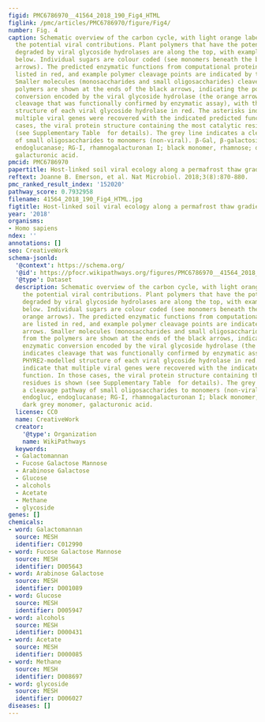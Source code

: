 ```yaml
---
figid: PMC6786970__41564_2018_190_Fig4_HTML
figlink: /pmc/articles/PMC6786970/figure/Fig4/
number: Fig. 4
caption: Schematic overview of the carbon cycle, with light orange labels highlighting
  the potential viral contributions. Plant polymers that have the potential to be
  degraded by viral glycoside hydrolases are along the top, with examples of each
  below. Individual sugars are colour coded (see monomers beneath the black and orange
  arrows). The predicted enzymatic functions from computational protein models are
  listed in red, and example polymer cleavage points are indicated by the red arrows.
  Smaller molecules (monosaccharides and small oligosaccharides) cleaved from the
  polymers are shown at the ends of the black arrows, indicating the potential enzymatic
  conversion encoded by the viral glycoside hydrolase (the orange arrow indicates
  cleavage that was functionally confirmed by enzymatic assay), with the PHYRE2-modelled
  structure of each viral glycoside hydrolase in red. The asterisks indicate that
  multiple viral genes were recovered with the indicated predicted function. In those
  cases, the viral protein structure containing the most catalytic residues is shown
  (see Supplementary Table  for details). The grey line indicates a cleavage pathway
  of small oligosaccharides to monomers (non-viral). β-Gal, β-galactosidase; endogluc,
  endoglucanase; RG-I, rhamnogalacturonan I; black monomer, rhamnose; dark grey monomer,
  galacturonic acid.
pmcid: PMC6786970
papertitle: Host-linked soil viral ecology along a permafrost thaw gradient.
reftext: Joanne B. Emerson, et al. Nat Microbiol. 2018;3(8):870-880.
pmc_ranked_result_index: '152020'
pathway_score: 0.7932958
filename: 41564_2018_190_Fig4_HTML.jpg
figtitle: Host-linked soil viral ecology along a permafrost thaw gradient
year: '2018'
organisms:
- Homo sapiens
ndex: ''
annotations: []
seo: CreativeWork
schema-jsonld:
  '@context': https://schema.org/
  '@id': https://pfocr.wikipathways.org/figures/PMC6786970__41564_2018_190_Fig4_HTML.html
  '@type': Dataset
  description: Schematic overview of the carbon cycle, with light orange labels highlighting
    the potential viral contributions. Plant polymers that have the potential to be
    degraded by viral glycoside hydrolases are along the top, with examples of each
    below. Individual sugars are colour coded (see monomers beneath the black and
    orange arrows). The predicted enzymatic functions from computational protein models
    are listed in red, and example polymer cleavage points are indicated by the red
    arrows. Smaller molecules (monosaccharides and small oligosaccharides) cleaved
    from the polymers are shown at the ends of the black arrows, indicating the potential
    enzymatic conversion encoded by the viral glycoside hydrolase (the orange arrow
    indicates cleavage that was functionally confirmed by enzymatic assay), with the
    PHYRE2-modelled structure of each viral glycoside hydrolase in red. The asterisks
    indicate that multiple viral genes were recovered with the indicated predicted
    function. In those cases, the viral protein structure containing the most catalytic
    residues is shown (see Supplementary Table  for details). The grey line indicates
    a cleavage pathway of small oligosaccharides to monomers (non-viral). β-Gal, β-galactosidase;
    endogluc, endoglucanase; RG-I, rhamnogalacturonan I; black monomer, rhamnose;
    dark grey monomer, galacturonic acid.
  license: CC0
  name: CreativeWork
  creator:
    '@type': Organization
    name: WikiPathways
  keywords:
  - Galactomannan
  - Fucose Galactose Mannose
  - Arabinose Galactose
  - Glucose
  - alcohols
  - Acetate
  - Methane
  - glycoside
genes: []
chemicals:
- word: Galactomannan
  source: MESH
  identifier: C012990
- word: Fucose Galactose Mannose
  source: MESH
  identifier: D005643
- word: Arabinose Galactose
  source: MESH
  identifier: D001089
- word: Glucose
  source: MESH
  identifier: D005947
- word: alcohols
  source: MESH
  identifier: D000431
- word: Acetate
  source: MESH
  identifier: D000085
- word: Methane
  source: MESH
  identifier: D008697
- word: glycoside
  source: MESH
  identifier: D006027
diseases: []
---
```

